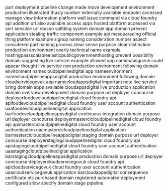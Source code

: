 part deployment pipeline change made move development environment production illustrated thusly number externally available endpoint accessed manage view information platform well issue command via cloud foundry api addition url also available access apps hosted platform accessed via sort sensible url reason splitting system domain app domain prevent application stealing traffic component example api masquerading official thing platform example signup naming consideration number aspect considered part naming process clear sense purpose clear distinction production environment overly technical name example hostingpaasscalableelasticpublicgovernmenthosting prevent possibility domain suggesting live service example allowed app namepaasgovuk could appear thought live service non production environment following domain environment namecloudpipelinedigital app nameenvironment namecloudpipelineappsdigital production environment following domain cloudservicegovuk app namecloudappsdigital important note live service bring domain apps available cloudappsdigital live production application domain overview development domain purpose url deployer concourse deployerfoodevcloudpipelinedigital cloud foundry api apifoodevcloudpipelinedigital cloud foundry user account authentication uaafoodevcloudpipelinedigital application barfoodevcloudpipelineappsdigital continuous integration domain purpose url deployer concourse deployermastercicloudpipelinedigital cloud foundry api apimastercicloudpipelinedigital cloud foundry user account authentication uaamastercicloudpipelinedigital application barmastercicloudpipelineappsdigital staging domain purpose url deployer concourse deployerstagingcloudpipelinedigital cloud foundry api apistagingcloudpipelinedigital cloud foundry user account authentication uaastagingcloudpipelinedigital application barstagingcloudpipelineappsdigital production domain purpose url deployer concourse deployercloudservicegovuk cloud foundry api apicloudservicegovuk cloud foundry user account authentication uaacloudservicegovuk application barcloudappsdigital consequence certificate etc purchased domain registered automated deployment configured allow specify domain stage pipeline